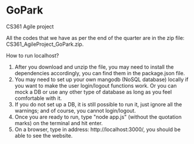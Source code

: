 # GoPark
CS361 Agile project

All the codes that we have as per the end of the quarter are in the zip file: CS361_AgileProject_GoPark.zip.

How to run localhost?
1. After you download and unzip the file, you may need to install the dependencies accordingly, you can find them in the package.json file. 
2. You may need to set up your own mangodb (NoSQL database) locally if you want to make the user login/logout functions work. Or you can mock a DB or use any other type of database as long as you feel comfortable with it. 
3. If you do not set up a DB, it is still possible to run it, just ignore all the warnings; and of course, you cannot login/logout. 
4. Once you are ready to run, type "node app.js" (without the quotation marks) on the terminal and hit enter.
5. On a browser, type in address: http://localhost:3000/, you should be able to see the website. 

